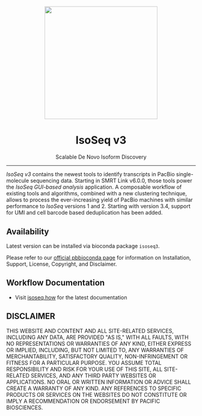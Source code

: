 <h1 align="center"><img width="300px" src="doc/img/isoseq.png"/></h1>
<h1 align="center">IsoSeq v3</h1>
<p align="center">Scalable De Novo Isoform Discovery</p>

***

*IsoSeq v3* contains the newest tools to identify transcripts in
PacBio single-molecule sequencing data.
Starting in SMRT Link v6.0.0, those tools power the
*IsoSeq GUI-based analysis* application.
A composable workflow of existing tools and algorithms, combined with
a new clustering technique, allows to process the ever-increasing yield of PacBio
machines with similar performance to *IsoSeq* versions 1 and 2.
Starting with version 3.4, support for UMI and cell barcode based deduplication
has been added.

## Availability
Latest version can be installed via bioconda package `isoseq3`.

Please refer to our [official pbbioconda page](https://github.com/PacificBiosciences/pbbioconda)
for information on Installation, Support, License, Copyright, and Disclaimer.

## Workflow Documentation

 * Visit [isoseq.how](https://isoseq.how) for the latest documentation



## DISCLAIMER

THIS WEBSITE AND CONTENT AND ALL SITE-RELATED SERVICES, INCLUDING ANY DATA, ARE PROVIDED "AS IS," WITH ALL FAULTS, WITH NO REPRESENTATIONS OR WARRANTIES OF ANY KIND, EITHER EXPRESS OR IMPLIED, INCLUDING, BUT NOT LIMITED TO, ANY WARRANTIES OF MERCHANTABILITY, SATISFACTORY QUALITY, NON-INFRINGEMENT OR FITNESS FOR A PARTICULAR PURPOSE. YOU ASSUME TOTAL RESPONSIBILITY AND RISK FOR YOUR USE OF THIS SITE, ALL SITE-RELATED SERVICES, AND ANY THIRD PARTY WEBSITES OR APPLICATIONS. NO ORAL OR WRITTEN INFORMATION OR ADVICE SHALL CREATE A WARRANTY OF ANY KIND. ANY REFERENCES TO SPECIFIC PRODUCTS OR SERVICES ON THE WEBSITES DO NOT CONSTITUTE OR IMPLY A RECOMMENDATION OR ENDORSEMENT BY PACIFIC BIOSCIENCES.

